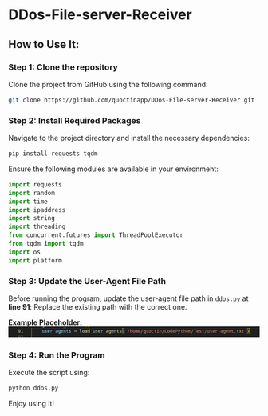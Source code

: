 # DDos-File-server-Receiver

## How to Use It:

### Step 1: Clone the repository
Clone the project from GitHub using the following command:
```bash
git clone https://github.com/quoctinapp/DDos-File-server-Receiver.git
```

### Step 2: Install Required Packages
Navigate to the project directory and install the necessary dependencies:
```bash
pip install requests tqdm
```
Ensure the following modules are available in your environment:
```python
import requests
import random
import time
import ipaddress
import string
import threading
from concurrent.futures import ThreadPoolExecutor
from tqdm import tqdm
import os
import platform
```

### Step 3: Update the User-Agent File Path
Before running the program, update the user-agent file path in `ddos.py` at **line 91**:
Replace the existing path with the correct one.

**Example Placeholder:** 
![alt text](https://github.com/quoctinapp/DDos-File-server-Receiver/blob/main/Line_91.png?raw=true)

### Step 4: Run the Program
Execute the script using:
```bash
python ddos.py
```
Enjoy using it!

